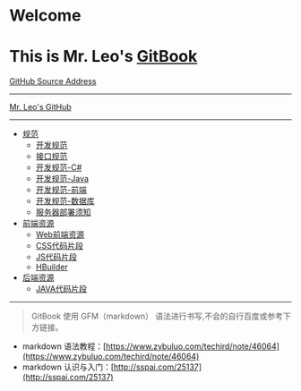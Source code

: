 # Welcome
# This is Mr. Leo's [GitBook](https://www.gitbook.com/@mrleo)
[GitHub Source Address](https://github.com/MrLeo/books.git)

***

[Mr. Leo's GitHub](https://github.com/MrLeo)

---

* [规范](standard/README.md)
  * [开发规范](standard/开发规范.md) 
  * [接口规范](standard/接口规范.md)
  * [开发规范-C#](standard/开发规范-csharp.md)
  * [开发规范-Java](standard/开发规范-java.md)  
  * [开发规范-前端](standard/开发规范-前端.md) 
  * [开发规范-数据库](standard/开发规范-数据库.md) 
  * [服务器部署须知](standard/项目部署须知.md)
* [前端资源](resource/README.md)
  * [Web前端资源](resource/Web前端.md) 
  * [CSS代码片段](resource/CSS代码片段.md)
  * [JS代码片段](resource/JS代码片段.md)
  * [HBuilder](resource/HBuilder.md)
* [后端资源](resource2/README.md)
  * [JAVA代码片段](resource2/java.md)


****

> GitBook 使用 GFM（markdown） 语法进行书写,不会的自行百度或参考下方链接。

- markdown 语法教程：[https://www.zybuluo.com/techird/note/46064](https://www.zybuluo.com/techird/note/46064)
- markdown 认识与入门：[http://sspai.com/25137](http://sspai.com/25137)